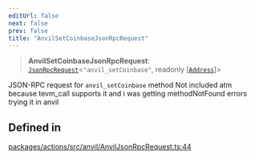 ```yaml
---
editUrl: false
next: false
prev: false
title: "AnvilSetCoinbaseJsonRpcRequest"
---
```


> **AnvilSetCoinbaseJsonRpcRequest**: [`JsonRpcRequest`](/reference/tevm/jsonrpc/type-aliases/jsonrpcrequest/)\<`"anvil_setCoinbase"`, readonly [[`Address`](/reference/tevm/utils/type-aliases/address/)]\>

JSON-RPC request for `anvil_setCoinbase` method
Not included atm because tevm_call supports it and i was getting methodNotFound errors trying it in anvil

## Defined in

[packages/actions/src/anvil/AnvilJsonRpcRequest.ts:44](https://github.com/evmts/tevm-monorepo/blob/main/packages/actions/src/anvil/AnvilJsonRpcRequest.ts#L44)
